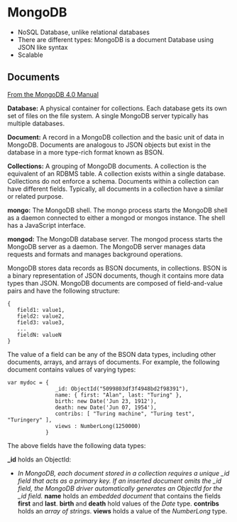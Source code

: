 # MongoDB

* NoSQL Database, unlike relational databases
* There are different types: MongoDB is a document Database using JSON like syntax
* Scalable

## Documents

[From the MongoDB 4.0 Manual](https://docs.mongodb.com/manual/)

**Database:** A physical container for collections. Each database gets its own set of files on the file system. A single MongoDB server typically has multiple databases.

**Document:** A record in a MongoDB collection and the basic unit of data in MongoDB. Documents are analogous to JSON objects but exist in the database in a more type-rich format known as BSON.

**Collections:** A grouping of MongoDB documents. A collection is the equivalent of an RDBMS table. A collection exists within a single database. Collections do not enforce a schema. Documents within a collection can have different fields. Typically, all documents in a collection have a similar or related purpose.

**mongo:** The MongoDB shell. The mongo process starts the MongoDB shell as a daemon connected to either a mongod or mongos instance. The shell has a JavaScript interface.

**mongod:** The MongoDB database server. The mongod process starts the MongoDB server as a daemon. The MongoDB server manages data requests and formats and manages background operations.

MongoDB stores data records as BSON documents, in collections. BSON is a binary representation of JSON documents, though it contains more data types than JSON. MongoDB documents are composed of field-and-value pairs and have the following structure:
````
{
   field1: value1,
   field2: value2,
   field3: value3,
   ...
   fieldN: valueN
}
````
The value of a field can be any of the BSON data types, including other documents, arrays, and arrays of documents. For example, the following document contains values of varying types:
````
var mydoc = {
               _id: ObjectId("5099803df3f4948bd2f98391"),
               name: { first: "Alan", last: "Turing" },
               birth: new Date('Jun 23, 1912'),
               death: new Date('Jun 07, 1954'),
               contribs: [ "Turing machine", "Turing test", "Turingery" ],
               views : NumberLong(1250000)
            }
````
The above fields have the following data types:

**_id** holds an ObjectId:
  * *In MongoDB, each document stored in a collection requires a unique _id field that acts as a primary key. If an inserted document omits the _id field, the MongoDB driver automatically generates an ObjectId for the _id field.*
**name** holds an *embedded document* that contains the fields **first** and **last**.
**birth** and **death** hold values of the *Date* type.
**contribs** holds an *array of strings*.
**views** holds a value of the *NumberLong* type.
